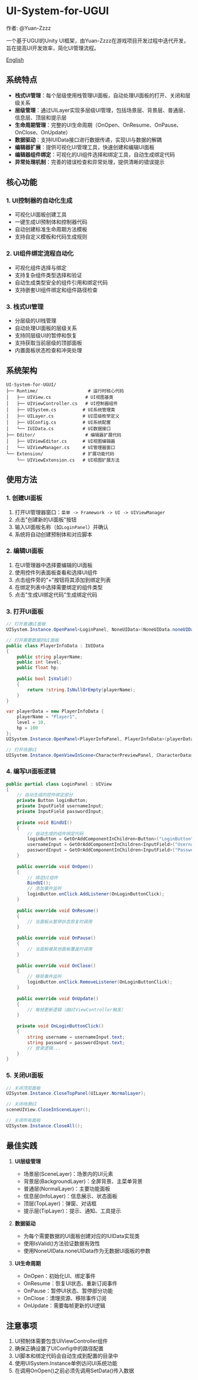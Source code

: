 # UI-System-for-UGUI

作者: @Yuan-Zzzz

一个基于UGUI的Unity UI框架，由Yuan-Zzzz在游戏项目开发过程中迭代开发，旨在提高UI开发效率，简化UI管理流程。

[English](README.EN.md)

## 系统特点

- **栈式UI管理**：每个层级使用栈管理UI面板，自动处理UI面板的打开、关闭和层级关系
- **层级管理**：通过UILayer实现多层级UI管理，包括场景层、背景层、普通层、信息层、顶层和提示层
- **生命周期管理**：完整的UI生命周期（OnOpen、OnResume、OnPause、OnClose、OnUpdate）
- **数据驱动**：支持IUIData接口进行数据传递，实现UI与数据的解耦
- **编辑器扩展**：提供可视化UI管理工具，快速创建和编辑UI面板
- **编辑器组件绑定**：可视化的UI组件选择和绑定工具，自动生成绑定代码
- **异常处理机制**：完善的错误检查和异常处理，提供清晰的错误提示

## 核心功能

### 1. UI控制器的自动化生成

- 可视化UI面板创建工具
- 一键生成UI预制体和控制器代码
- 自动创建标准生命周期方法模板
- 支持自定义模板和代码生成规则

### 2. UI组件绑定流程自动化

- 可视化组件选择与绑定
- 支持复杂组件类型选择和验证
- 自动生成类型安全的组件引用和绑定代码
- 支持嵌套UI组件绑定和组件路径检查

### 3. 栈式UI管理

- 分层级的UI栈管理
- 自动处理UI面板的层级关系
- 支持同层级UI的暂停和恢复
- 支持获取当前层级的顶部面板
- 内置面板状态检查和冲突处理

## 系统架构

```
UI-System-for-UGUI/
├── Runtime/                   # 运行时核心代码
│   ├── UIView.cs             # UI视图基类
│   ├── UIViewController.cs   # UI控制器组件
│   ├── UISystem.cs          # UI系统管理类
│   ├── UILayer.cs           # UI层级枚举定义
│   ├── UIConfig.cs          # UI系统配置
│   └── IUIData.cs           # UI数据接口
├── Editor/                   # 编辑器扩展代码
│   ├── UIViewEditor.cs      # UI视图编辑器
│   └── UIViewManager.cs     # UI管理器窗口
└── Extension/               # 扩展功能代码
    └── UIViewExtension.cs   # UI视图扩展方法
```

## 使用方法

### 1. 创建UI面板

1. 打开UI管理器窗口：`菜单 -> Framework -> UI -> UIViewManager`
2. 点击"创建新的UI面板"按钮
3. 输入UI面板名称（如`LoginPanel`）并确认
4. 系统将自动创建预制体和对应脚本

### 2. 编辑UI面板

1. 在UI管理器中选择要编辑的UI面板
2. 使用控件列表面板查看和选择UI组件
3. 点击组件旁的"+"按钮将其添加到绑定列表
4. 在绑定列表中选择需要绑定的组件类型
5. 点击"生成UI绑定代码"生成绑定代码

### 3. 打开UI面板

```csharp
// 打开普通UI面板
UISystem.Instance.OpenPanel<LoginPanel, NoneUIData>(NoneUIData.noneUIData, UILayer.NormalLayer);

// 打开需要数据的UI面板
public class PlayerInfoData : IUIData
{
    public string playerName;
    public int level;
    public float hp;
    
    public bool IsValid()
    {
        return !string.IsNullOrEmpty(playerName);
    }
}

var playerData = new PlayerInfoData { 
    playerName = "Player1", 
    level = 10, 
    hp = 100 
};
UISystem.Instance.OpenPanel<PlayerInfoPanel, PlayerInfoData>(playerData, UILayer.InfoLayer);

// 打开场景UI
UISystem.Instance.OpenViewInScene<CharacterPreviewPanel, CharacterData>(characterData);
```

### 4. 编写UI面板逻辑

```csharp
public partial class LoginPanel : UIView
{
    // 自动生成的控件绑定部分
    private Button loginButton;
    private InputField usernameInput;
    private InputField passwordInput;
    
    private void BindUI()
    {
        // 自动生成的组件绑定代码
        loginButton = GetOrAddComponentInChildren<Button>("LoginButton");
        usernameInput = GetOrAddComponentInChildren<InputField>("UsernameInput");
        passwordInput = GetOrAddComponentInChildren<InputField>("PasswordInput");
    }
    
    public override void OnOpen()
    {
        // 绑定UI组件
        BindUI();
        // 添加事件监听
        loginButton.onClick.AddListener(OnLoginButtonClick);
    }
    
    public override void OnResume()
    {
        // 当面板从暂停状态恢复时调用
    }
    
    public override void OnPause()
    {
        // 当面板被其他面板覆盖时调用
    }
    
    public override void OnClose()
    {
        // 移除事件监听
        loginButton.onClick.RemoveListener(OnLoginButtonClick);
    }
    
    public override void OnUpdate()
    {
        // 每帧更新逻辑（由UIViewController触发）
    }
    
    private void OnLoginButtonClick()
    {
        string username = usernameInput.text;
        string password = passwordInput.text;
        // 登录逻辑...
    }
}
```

### 5. 关闭UI面板

```csharp
// 关闭顶层面板
UISystem.Instance.CloseTopPanel(UILayer.NormalLayer);

// 关闭场景UI
sceneUIView.CloseInSceneLayer();

// 关闭所有面板
UISystem.Instance.CloseAll();
```

## 最佳实践

1. **UI层级管理**
   - 场景层(SceneLayer)：场景内的UI元素
   - 背景层(BackgroundLayer)：全屏背景、主菜单背景
   - 普通层(NormalLayer)：主要功能面板
   - 信息层(InfoLayer)：信息展示、状态面板
   - 顶层(TopLayer)：弹窗、对话框
   - 提示层(TipLayer)：提示、通知、工具提示

2. **数据驱动**
   - 为每个需要数据的UI面板创建对应的IUIData实现类
   - 使用IsValid()方法验证数据有效性
   - 使用NoneUIData.noneUIData作为无数据UI面板的参数

3. **UI生命周期**
   - OnOpen：初始化UI、绑定事件
   - OnResume：恢复UI状态、重新订阅事件
   - OnPause：暂停UI状态、暂停部分功能
   - OnClose：清理资源、移除事件订阅
   - OnUpdate：需要每帧更新的UI逻辑

## 注意事项

1. UI预制体需要包含UIViewController组件
2. 确保正确设置了UIConfig中的路径配置
3. UI脚本和绑定代码会自动生成到配置的目录中
4. 使用UISystem.Instance单例访问UI系统功能
5. 在调用OnOpen()之前必须先调用SetData()传入数据

